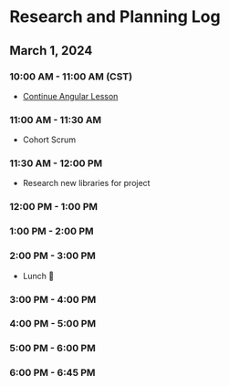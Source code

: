 # Research and Planning Log

## March 1, 2024

### 10:00 AM - 11:00 AM (CST)

- [Continue Angular Lesson](https://www.codecademy.com/courses/learn-angularjs/lessons/your-first-app/resume)

### 11:00 AM - 11:30 AM

- Cohort Scrum

### 11:30 AM - 12:00 PM

- Research new libraries for project

### 12:00 PM - 1:00 PM

### 1:00 PM - 2:00 PM

### 2:00 PM - 3:00 PM

- Lunch  🥗

### 3:00 PM - 4:00 PM

### 4:00 PM - 5:00 PM

### 5:00 PM - 6:00 PM

### 6:00 PM - 6:45 PM